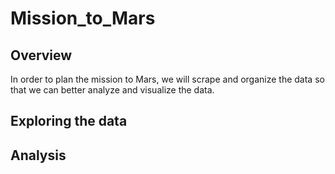 # Mission_to_Mars
## Overview
In order to plan the mission to Mars, we will scrape and organize the data so that we can better analyze and visualize the data.
## Exploring the data
## Analysis
